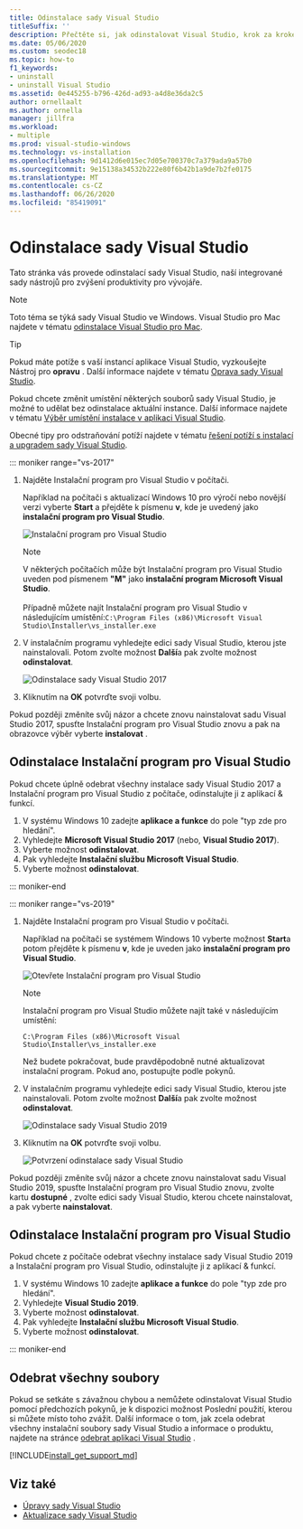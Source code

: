 ```yaml
---
title: Odinstalace sady Visual Studio
titleSuffix: ''
description: Přečtěte si, jak odinstalovat Visual Studio, krok za krokem.
ms.date: 05/06/2020
ms.custom: seodec18
ms.topic: how-to
f1_keywords:
- uninstall
- uninstall Visual Studio
ms.assetid: 0e445255-b796-426d-ad93-a4d8e36da2c5
author: ornellaalt
ms.author: ornella
manager: jillfra
ms.workload:
- multiple
ms.prod: visual-studio-windows
ms.technology: vs-installation
ms.openlocfilehash: 9d1412d6e015ec7d05e700370c7a379ada9a57b0
ms.sourcegitcommit: 9e15138a34532b222e80f6b42b1a9de7b2fe0175
ms.translationtype: MT
ms.contentlocale: cs-CZ
ms.lasthandoff: 06/26/2020
ms.locfileid: "85419091"
---
```

# <a name="uninstall-visual-studio"></a>Odinstalace sady Visual Studio

Tato stránka vás provede odinstalací sady Visual Studio, naší integrované sady nástrojů pro zvýšení produktivity pro vývojáře.

> [!NOTE]
> Toto téma se týká sady Visual Studio ve Windows. Visual Studio pro Mac najdete v tématu [odinstalace Visual Studio pro Mac](/visualstudio/mac/uninstall).

> [!TIP]
> Pokud máte potíže s vaší instancí aplikace Visual Studio, vyzkoušejte Nástroj pro **opravu** . Další informace najdete v tématu [Oprava sady Visual Studio](../install/repair-visual-studio.md). 
>
> Pokud chcete změnit umístění některých souborů sady Visual Studio, je možné to udělat bez odinstalace aktuální instance. Další informace najdete v tématu [Výběr umístění instalace v aplikaci Visual Studio](../install/change-installation-locations.md).
>
> Obecné tipy pro odstraňování potíží najdete v tématu [řešení potíží s instalací a upgradem sady Visual Studio](../install/troubleshooting-installation-issues.md).

::: moniker range="vs-2017"

1. Najděte Instalační program pro Visual Studio v počítači.

     Například na počítači s aktualizací Windows 10 pro výročí nebo novější verzi vyberte **Start** a přejděte k písmenu **v**, kde je uvedený jako **instalační program pro Visual Studio**.

     ![Instalační program pro Visual Studio](media/locate-the-visual-studio-installer.png "Vyhledání instalačního programu Microsoft Visual Studio")

   > [!NOTE]
   > V některých počítačích může být Instalační program pro Visual Studio uveden pod písmenem **"M"** jako **instalační program Microsoft Visual Studio**.<br/><br/> Případně můžete najít Instalační program pro Visual Studio v následujícím umístění:`C:\Program Files (x86)\Microsoft Visual Studio\Installer\vs_installer.exe`

1. V instalačním programu vyhledejte edici sady Visual Studio, kterou jste nainstalovali. Potom zvolte možnost **Další**a pak zvolte možnost **odinstalovat**.

     ![Odinstalace sady Visual Studio 2017](media/uninstall-visual-studio.png "Odinstalace sady Visual Studio 2017")

1. Kliknutím na **OK** potvrďte svoji volbu.

Pokud později změníte svůj názor a chcete znovu nainstalovat sadu Visual Studio 2017, spusťte Instalační program pro Visual Studio znovu a pak na obrazovce výběr vyberte **instalovat** .

## <a name="uninstall-visual-studio-installer"></a>Odinstalace Instalační program pro Visual Studio

Pokud chcete úplně odebrat všechny instalace sady Visual Studio 2017 a Instalační program pro Visual Studio z počítače, odinstalujte ji z aplikací & funkcí.

1. V systému Windows 10 zadejte **aplikace a funkce** do pole "typ zde pro hledání".
1. Vyhledejte **Microsoft Visual Studio 2017** (nebo, **Visual Studio 2017**).
1. Vyberte možnost **odinstalovat**.
1. Pak vyhledejte **Instalační službu Microsoft Visual Studio**.
1. Vyberte možnost **odinstalovat**.

::: moniker-end

::: moniker range="vs-2019"

1. Najděte Instalační program pro Visual Studio v počítači.

     Například na počítači se systémem Windows 10 vyberte možnost **Start**a potom přejděte k písmenu **v**, kde je uveden jako **instalační program pro Visual Studio**.

     ![Otevřete Instalační program pro Visual Studio](media/vs-2019/vs-installer-windows-start.png "Otevřete Instalační program pro Visual Studio")

     > [!NOTE]
     > Instalační program pro Visual Studio můžete najít také v následujícím umístění:
     >
     > `C:\Program Files (x86)\Microsoft Visual Studio\Installer\vs_installer.exe`

    Než budete pokračovat, bude pravděpodobně nutné aktualizovat instalační program. Pokud ano, postupujte podle pokynů.

1. V instalačním programu vyhledejte edici sady Visual Studio, kterou jste nainstalovali. Potom zvolte možnost **Další**a pak zvolte možnost **odinstalovat**.

     ![Odinstalace sady Visual Studio 2019](media/vs-2019/vs-installer-uninstall.png "Odinstalace sady Visual Studio 2019")

1. Kliknutím na **OK** potvrďte svoji volbu.

     ![Potvrzení odinstalace sady Visual Studio](media/vs-2019/uninstall-visualstudio-confirm.png "Potvrďte, že chcete odinstalovat Visual Studio 2019")

Pokud později změníte svůj názor a chcete znovu nainstalovat sadu Visual Studio 2019, spusťte Instalační program pro Visual Studio znovu, zvolte kartu **dostupné** , zvolte edici sady Visual Studio, kterou chcete nainstalovat, a pak vyberte **nainstalovat**.

## <a name="uninstall-visual-studio-installer"></a>Odinstalace Instalační program pro Visual Studio

Pokud chcete z počítače odebrat všechny instalace sady Visual Studio 2019 a Instalační program pro Visual Studio, odinstalujte ji z aplikací & funkcí.

1. V systému Windows 10 zadejte **aplikace a funkce** do pole "typ zde pro hledání".
1. Vyhledejte **Visual Studio 2019**.
1. Vyberte možnost **odinstalovat**.
1. Pak vyhledejte **Instalační službu Microsoft Visual Studio**.
1. Vyberte možnost **odinstalovat**.

::: moniker-end

## <a name="remove-all-files"></a>Odebrat všechny soubory

Pokud se setkáte s závažnou chybou a nemůžete odinstalovat Visual Studio pomocí předchozích pokynů, je k dispozici možnost Poslední použití, kterou si můžete místo toho zvážit. Další informace o tom, jak zcela odebrat všechny instalační soubory sady Visual Studio a informace o produktu, najdete na stránce [odebrat aplikaci Visual Studio](remove-visual-studio.md) .

[!INCLUDE[install_get_support_md](includes/install_get_support_md.md)]

## <a name="see-also"></a>Viz také

* [Úpravy sady Visual Studio](modify-visual-studio.md)
* [Aktualizace sady Visual Studio](update-visual-studio.md)
